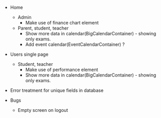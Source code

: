 - Home
    - Admin
        - Make use of finance chart element
    - Parent, student, teacher
        - Show more data in calendar(BigCalendarContainer) - showing only exams.
        - Add event calendar(EventCalendarContainer) ?

- Users single page
    - Student, teacher
        - Make use of performance element
        - Show more data in calendar(BigCalendarContainer) - showing only exams.

- Error treatment for unique fields in database

- Bugs
    - Empty screen on logout
